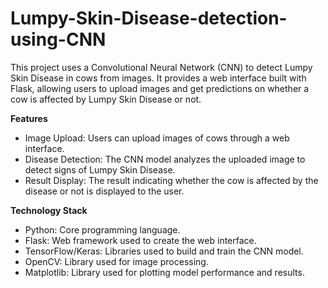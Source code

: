 # Lumpy-Skin-Disease-detection-using-CNN
This project uses a Convolutional Neural Network (CNN) to detect Lumpy Skin Disease in cows from images. It provides a web interface built with Flask, allowing users to upload images and get predictions on whether a cow is affected by Lumpy Skin Disease or not.

**Features**
- Image Upload: Users can upload images of cows through a web interface.
- Disease Detection: The CNN model analyzes the uploaded image to detect signs of Lumpy Skin Disease.
- Result Display: The result indicating whether the cow is affected by the disease or not is displayed to the user.

**Technology Stack**
- Python: Core programming language.
- Flask: Web framework used to create the web interface.
- TensorFlow/Keras: Libraries used to build and train the CNN model.
- OpenCV: Library used for image processing.
- Matplotlib: Library used for plotting model performance and results.


